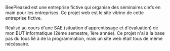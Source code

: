 BeePleased est une entreprise fictive qui organise des séminaires clefs en main pour les entreprises. 
Ce projet web est le site vitrine de cette entreprise fictive.

Réalisé au cours d'une SAE (situation d'apprentissage et d'évaluation) de mon BUT informatique (2ème semestre, 1ère année).
Ce projet n'ai à la base pas du tous lié à de la programmation, mais un site web était tous de même nécéssaire.
